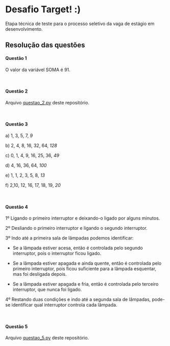 # Desafio Target! :)
Etapa técnica de teste para o processo seletivo da vaga de estágio em desenvolvimento.

## Resolução das questões

#### Questão 1
O valor da variável SOMA é 91.

<br>

#### Questão 2
Arquivo <a href="https://github.com/laisbrme/Desafio_Target/blob/main/questao_2.py" target="_blank">questao_2.py</a> deste repositório.

<br>

#### Questão 3
a) 1, 3, 5, 7,   _9_

b) 2, 4, 8, 16, 32, 64,   _128_

c) 0, 1, 4, 9, 16, 25, 36,   _49_

d) 4, 16, 36, 64,   _100_

e) 1, 1, 2, 3, 5, 8,   _13_

f) 2,10, 12, 16, 17, 18, 19,   _20_

<br>

#### Questão 4
1º Ligando o primeiro interruptor e deixando-o ligado por alguns minutos.

2º Desliando o primeiro interruptor e ligando o segundo interruptor.

3º Indo até a primeira sala de lâmpadas podemos identificar: 

- Se a lâmpada estiver acesa, então é controlada pelo segundo interruptor, pois o interruptor ficou ligado.

- Se a lâmpada estiver apagada e ainda quente, então é controlada pelo primeiro interruptor, pois ficou suficiente para a lâmpada esquentar, mas foi desligada depois.

- Se a lâmpada estiver apagada e fria, então é controlada pelo terceiro interruptor, que nunca foi ligado.

4º Restando duas condições e indo até a segunda sala de lâmpadas, pode-se identificar qual interruptor controla cada lâmpada.

<br>

#### Questão 5
Arquivo <a href="https://github.com/laisbrme/Desafio_Target/blob/main/questao_5.py" target="_blank">questao_5.py</a> deste repositório.
